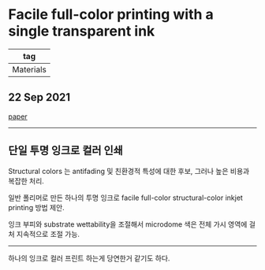 # Facile full-color printing with a single transparent ink

|tag|
|------|
|Materials|

## 22 Sep 2021


[paper](https://www.science.org/doi/10.1126/sciadv.abh1992)   

****

## 단일 투명 잉크로 컬러 인쇄

Structural colors 는 antifading 및 친환경적 특성에 대한 후보, 그러나 높은 비용과 복잡한 처리.  

일반 폴리머로 만든 하나의 투명 잉크로 facile full-color structural-color inkjet printing 방법 제안.  

잉크 부피와 substrate wettability을 조절해서  microdome 색은 전체 가시 영역에 걸처 지속적으로 조절 가능.  


****

하나의 잉크로 컬러 프린트 하는게 당연한거 같기도 하다.  